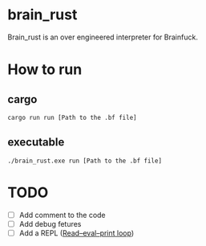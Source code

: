 # brain_rust
Brain_rust is an over engineered interpreter for Brainfuck.

# How to run
## cargo
```cargo run run [Path to the .bf file]```
## executable
```./brain_rust.exe run [Path to the .bf file]```


# TODO
- [ ] Add comment to the code
- [ ] Add debug fetures
- [ ] Add a REPL ([Read–eval–print loop](https://www.markdownguide.org/cheat-sheet/))